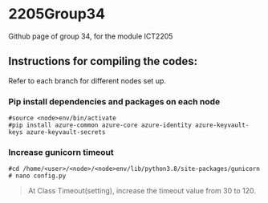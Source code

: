 # 2205Group34
Github page of group 34, for the module ICT2205
## Instructions for compiling the codes:
Refer to each branch for different nodes set up.
### Pip install dependencies and packages on each node
```
#source <node>env/bin/activate
#pip install azure-common azure-core azure-identity azure-keyvault-keys azure-keyvault-secrets
```
### Increase gunicorn timeout
```
#cd /home/<user>/<node>/<node>env/lib/python3.8/site-packages/gunicorn
# nano config.py
```
> At Class Timeout(setting), increase the timeout value from 30 to 120.

